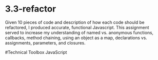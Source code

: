 # 3.3-refactor
Given 10 pieces of code and description of how each code should be refactored, I produced accurate, functional Javascript. This assignment served to increase my understanding of named vs. anonymous functions, callbacks, method chaining, using an object as a map, declarations vs. assignments, parameters, and closures.

#Technical Toolbox
JavaScript
